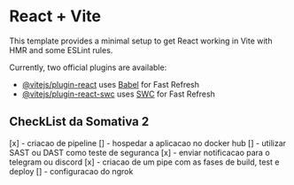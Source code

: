 # React + Vite

This template provides a minimal setup to get React working in Vite with HMR and some ESLint rules.

Currently, two official plugins are available:

- [@vitejs/plugin-react](https://github.com/vitejs/vite-plugin-react/blob/main/packages/plugin-react/README.md) uses [Babel](https://babeljs.io/) for Fast Refresh
- [@vitejs/plugin-react-swc](https://github.com/vitejs/vite-plugin-react-swc) uses [SWC](https://swc.rs/) for Fast Refresh

## CheckList da Somativa 2
[x] - criacao de pipeline
[] - hospedar a aplicacao no docker hub
[] - utilizar SAST ou DAST como teste de seguranca
[x] - enviar notificacao para o telegram ou discord
[x] - criacao de um pipe com as fases de build, test e deploy
[] - configuracao do ngrok